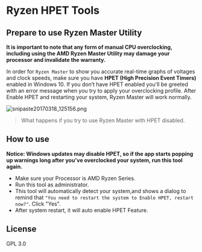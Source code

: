 # Ryzen HPET Tools

## Prepare to use Ryzen Master Utility
**It is important to note that any form of manual CPU overclocking, including using the AMD Ryzen Master Utility may damage your processor and invalidate the warranty.**

In order for `Ryzen Master` to show you accurate real-time graphs of voltages and clock speeds, make sure you have **HPET (High Precision Event Timers)** enabled in Windows 10. If you don’t have HPET enabled you’ll be greeted with an error message when you try to apply your overclocking profile. After Enable HPET and restarting your system, Ryzen Master will work normally.

![snipaste20170318_125156.png](https://ooo.0o0.ooo/2017/03/18/58ccbd5c5eb7f.png)

> What happens if you try to use Ryzen Master with HPET disabled.


## How to use
**Notice: Windows updates may disable HPET, so if the app starts popping up warnings long after you’ve overclocked your system, run this tool again.**
* Make sure your Processor is AMD Ryzen Series.
* Run this tool as administrator.
* This tool will automatically detect your system,and shows a dialog to remind that `"You need to restart the system to Enable HPET, restart now?"`. Click "Yes".
* After system restart, it will auto enable HPET Feature.

## License
GPL 3.0


